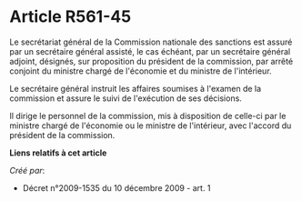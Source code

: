 # Article R561-45

Le secrétariat général de la Commission nationale des sanctions est assuré par un secrétaire général assisté, le cas échéant,
par un secrétaire général adjoint, désignés, sur proposition du président de la commission, par arrêté conjoint du ministre
chargé de l'économie et du ministre de l'intérieur. 

Le secrétaire général instruit les affaires soumises à l'examen de la commission et assure le suivi de l'exécution de ses
décisions. 

Il dirige le personnel de la commission, mis à disposition de celle-ci par le ministre chargé de l'économie ou le ministre de
l'intérieur, avec l'accord du président de la commission.

**Liens relatifs à cet article**

_Créé par_:

  - Décret n°2009-1535 du 10 décembre 2009 - art. 1
